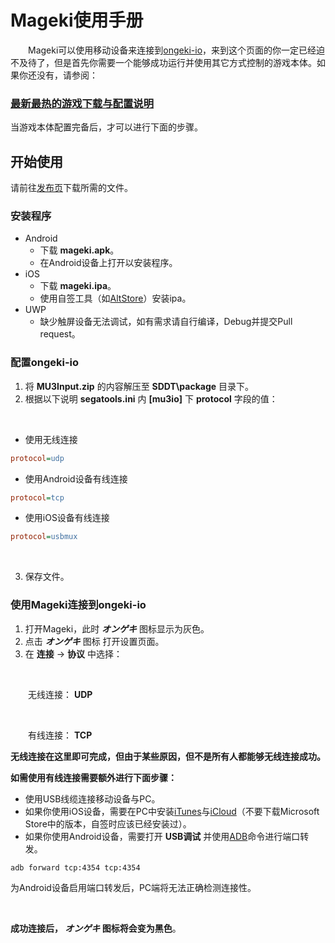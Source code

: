 # Mageki使用手册
　　Mageki可以使用移动设备来连接到[ongeki-io](https://github.com/Sanheiii/ongeki-io)，来到这个页面的你一定已经迫不及待了，但是首先你需要一个能够成功运行并使用其它方式控制的游戏本体。如果你还没有，请参阅：
### [最新最热的游戏下载与配置说明](https://b23.tv/kTexjLG)
当游戏本体配置完备后，才可以进行下面的步骤。
## 开始使用
请前往[发布页](https://github.com/Sanheiii/Mageki/releases)下载所需的文件。
### 安装程序
- Android
  - 下载 __mageki.apk__。
  - 在Android设备上打开以安装程序。
- iOS
  - 下载 __mageki.ipa__。
  - 使用自签工具（如[AltStore](https://altstore.io/)）安装ipa。
- UWP
  - 缺少触屏设备无法调试，如有需求请自行编译，Debug并提交Pull request。
### 配置ongeki-io
1. 将 __MU3Input.zip__ 的内容解压至 __SDDT\package__ 目录下。
2. 根据以下说明 __segatools.ini__ 内 __[mu3io]__ 下 __protocol__ 字段的值：
</br>

- 使用无线连接
```ini
protocol=udp
```
- 使用Android设备有线连接
```ini
protocol=tcp
```
- 使用iOS设备有线连接
```ini
protocol=usbmux
```

</br>

3. 保存文件。
### 使用Mageki连接到ongeki-io
1. 打开Mageki，此时 __*オンゲキ*__ 图标显示为灰色。
2. 点击 __*オンゲキ*__ 图标 打开设置页面。
3. 在 __连接__ → __协议__ 中选择：

</br>

　　无线连接： __UDP__

</br>

　　有线连接： __TCP__

__无线连接在这里即可完成，但由于某些原因，但不是所有人都能够无线连接成功。__

__如需使用有线连接需要额外进行下面步骤：__

- 使用USB线缆连接移动设备与PC。
- 如果你使用iOS设备，需要在PC中安装[iTunes](https://support.apple.com/HT210384)与[iCloud](https://support.apple.com/HT204283)（不要下载Microsoft Store中的版本，自签时应该已经安装过）。
- 如果你使用Android设备，需要打开 __USB调试__ 并使用[ADB](https://developer.android.com/studio/releases/platform-tools)命令进行端口转发。
```
adb forward tcp:4354 tcp:4354
```

为Android设备启用端口转发后，PC端将无法正确检测连接性。

<br/>

__成功连接后， *オンゲキ* 图标将会变为黑色__。

<br/>
